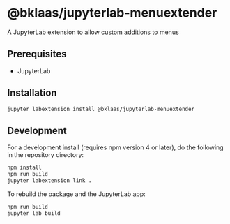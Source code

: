 # @bklaas/jupyterlab-menuextender

A JupyterLab extension to allow custom additions to menus


## Prerequisites

* JupyterLab

## Installation

```bash
jupyter labextension install @bklaas/jupyterlab-menuextender
```

## Development

For a development install (requires npm version 4 or later), do the following in the repository directory:

```bash
npm install
npm run build
jupyter labextension link .
```

To rebuild the package and the JupyterLab app:

```bash
npm run build
jupyter lab build
```

